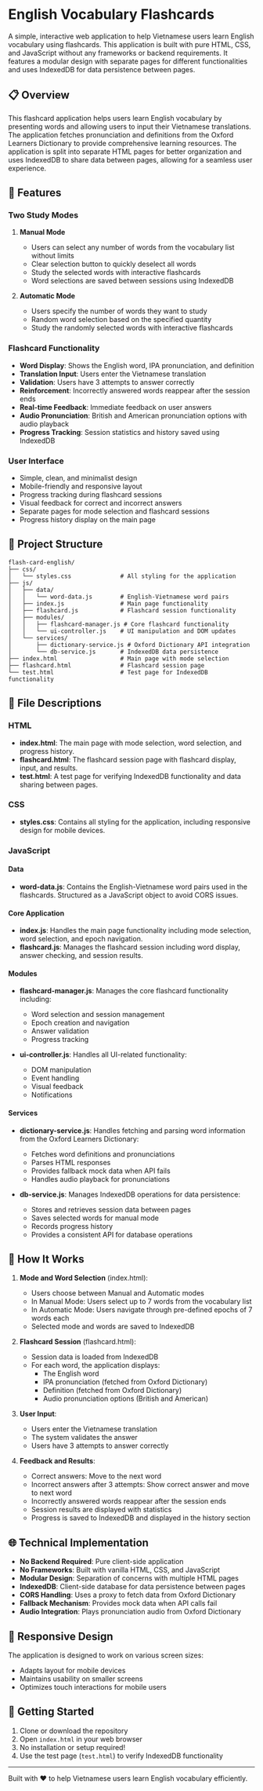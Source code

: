 # English Vocabulary Flashcards

A simple, interactive web application to help Vietnamese users learn English vocabulary using flashcards. This application is built with pure HTML, CSS, and JavaScript without any frameworks or backend requirements. It features a modular design with separate pages for different functionalities and uses IndexedDB for data persistence between pages.

## 📋 Overview

This flashcard application helps users learn English vocabulary by presenting words and allowing users to input their Vietnamese translations. The application fetches pronunciation and definitions from the Oxford Learners Dictionary to provide comprehensive learning resources. The application is split into separate HTML pages for better organization and uses IndexedDB to share data between pages, allowing for a seamless user experience.

## 🚀 Features

### Two Study Modes

1. **Manual Mode**
   - Users can select any number of words from the vocabulary list without limits
   - Clear selection button to quickly deselect all words
   - Study the selected words with interactive flashcards
   - Word selections are saved between sessions using IndexedDB

2. **Automatic Mode**
   - Users specify the number of words they want to study
   - Random word selection based on the specified quantity
   - Study the randomly selected words with interactive flashcards

### Flashcard Functionality

- **Word Display**: Shows the English word, IPA pronunciation, and definition
- **Translation Input**: Users enter the Vietnamese translation
- **Validation**: Users have 3 attempts to answer correctly
- **Reinforcement**: Incorrectly answered words reappear after the session ends
- **Real-time Feedback**: Immediate feedback on user answers
- **Audio Pronunciation**: British and American pronunciation options with audio playback
- **Progress Tracking**: Session statistics and history saved using IndexedDB

### User Interface

- Simple, clean, and minimalist design
- Mobile-friendly and responsive layout
- Progress tracking during flashcard sessions
- Visual feedback for correct and incorrect answers
- Separate pages for mode selection and flashcard sessions
- Progress history display on the main page

## 📁 Project Structure

```
flash-card-english/
├── css/
│   └── styles.css              # All styling for the application
├── js/
│   ├── data/
│   │   └── word-data.js        # English-Vietnamese word pairs
│   ├── index.js                # Main page functionality
│   ├── flashcard.js            # Flashcard session functionality
│   ├── modules/
│   │   ├── flashcard-manager.js # Core flashcard functionality
│   │   └── ui-controller.js    # UI manipulation and DOM updates
│   └── services/
│       ├── dictionary-service.js # Oxford Dictionary API integration
│       └── db-service.js       # IndexedDB data persistence
├── index.html                  # Main page with mode selection
├── flashcard.html              # Flashcard session page
└── test.html                   # Test page for IndexedDB functionality
```

## 📄 File Descriptions

### HTML

- **index.html**: The main page with mode selection, word selection, and progress history.
- **flashcard.html**: The flashcard session page with flashcard display, input, and results.
- **test.html**: A test page for verifying IndexedDB functionality and data sharing between pages.

### CSS

- **styles.css**: Contains all styling for the application, including responsive design for mobile devices.

### JavaScript

#### Data

- **word-data.js**: Contains the English-Vietnamese word pairs used in the flashcards. Structured as a JavaScript object to avoid CORS issues.

#### Core Application

- **index.js**: Handles the main page functionality including mode selection, word selection, and epoch navigation.
- **flashcard.js**: Manages the flashcard session including word display, answer checking, and session results.

#### Modules

- **flashcard-manager.js**: Manages the core flashcard functionality including:
  - Word selection and session management
  - Epoch creation and navigation
  - Answer validation
  - Progress tracking

- **ui-controller.js**: Handles all UI-related functionality:
  - DOM manipulation
  - Event handling
  - Visual feedback
  - Notifications

#### Services

- **dictionary-service.js**: Handles fetching and parsing word information from the Oxford Learners Dictionary:
  - Fetches word definitions and pronunciations
  - Parses HTML responses
  - Provides fallback mock data when API fails
  - Handles audio playback for pronunciations

- **db-service.js**: Manages IndexedDB operations for data persistence:
  - Stores and retrieves session data between pages
  - Saves selected words for manual mode
  - Records progress history
  - Provides a consistent API for database operations

## 🔧 How It Works

1. **Mode and Word Selection** (index.html):
   - Users choose between Manual and Automatic modes
   - In Manual Mode: Users select up to 7 words from the vocabulary list
   - In Automatic Mode: Users navigate through pre-defined epochs of 7 words each
   - Selected mode and words are saved to IndexedDB

2. **Flashcard Session** (flashcard.html):
   - Session data is loaded from IndexedDB
   - For each word, the application displays:
     - The English word
     - IPA pronunciation (fetched from Oxford Dictionary)
     - Definition (fetched from Oxford Dictionary)
     - Audio pronunciation options (British and American)

3. **User Input**:
   - Users enter the Vietnamese translation
   - The system validates the answer
   - Users have 3 attempts to answer correctly

4. **Feedback and Results**:
   - Correct answers: Move to the next word
   - Incorrect answers after 3 attempts: Show correct answer and move to next word
   - Incorrectly answered words reappear after the session ends
   - Session results are displayed with statistics
   - Progress is saved to IndexedDB and displayed in the history section

## 🌐 Technical Implementation

- **No Backend Required**: Pure client-side application
- **No Frameworks**: Built with vanilla HTML, CSS, and JavaScript
- **Modular Design**: Separation of concerns with multiple HTML pages
- **IndexedDB**: Client-side database for data persistence between pages
- **CORS Handling**: Uses a proxy to fetch data from Oxford Dictionary
- **Fallback Mechanism**: Provides mock data when API calls fail
- **Audio Integration**: Plays pronunciation audio from Oxford Dictionary

## 📱 Responsive Design

The application is designed to work on various screen sizes:
- Adapts layout for mobile devices
- Maintains usability on smaller screens
- Optimizes touch interactions for mobile users

## 🚀 Getting Started

1. Clone or download the repository
2. Open `index.html` in your web browser
3. No installation or setup required!
4. Use the test page (`test.html`) to verify IndexedDB functionality

---

Built with ❤️ to help Vietnamese users learn English vocabulary efficiently.
